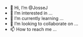 - 👋 Hi, I’m @JosseJ
- 👀 I’m interested in ...
- 🌱 I’m currently learning ...
- 💞️ I’m looking to collaborate on ...
- 📫 How to reach me ...

<!---
JosseJ/JosseJ is a ✨ special ✨ repository because its `README.md` (this file) appears on your GitHub profile.
You can click the Preview link to take a look at your changes.
--->
